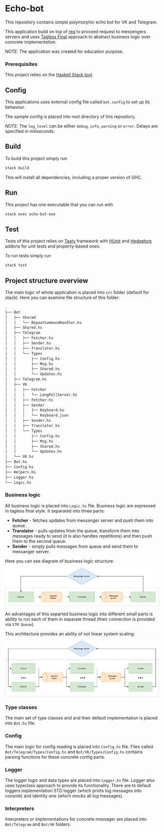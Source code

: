 # Echo-bot

This repository contains simple polymorphic echo bot for VK and Telegram.

This application build on top of [req](https://hackage.haskell.org/package/req) to proceed request to messengers servers and uses [Tagless Final](http://okmij.org/ftp/tagless-final/index.html) approach to abstract business logic over concrete implementation.

*NOTE*: The application was created for education purpose.

### Prerequisites

This project relies on the [Haskell Stack tool](https://docs.haskellstack.org/en/stable/README/).

## Config

This applications uses external config file called `bot.config` to set up its behavour.

The sample config is placed into root directory of this repository.

*NOTE*: The `log_level` can be either `debug`, `info`, `warning` or `error`. 
Delays are specified in miliseconds.

## Build

To build this project simply run

```sh
stack build
```

This will install all dependencies, including a proper version of GHC.

## Run

This project has one executable that you can run with

``` sh
stack exec echo-bot-exe
```

## Test

Tests of this project relies on [Tasty](https://hackage.haskell.org/package/tasty)
framework with [HUnit](https://hackage.haskell.org/package/HUnit) 
and [Hedgehog](https://hackage.haskell.org/package/hedgehog) addons for unit tests 
and property-based ones.

To run tests simply run

```sh
stack test
```

## Project structure overview

The main logic of whole application is placed into `src` folder (default for stack).
Here you can examine file structure of this folder:

``` sh
.
├── Bot
│   ├── Shared
│   │   └── RepeatCommandHandler.hs
│   ├── Shared.hs
│   ├── Telegram
│   │   ├── Fetcher.hs
│   │   ├── Sender.hs
│   │   ├── Translator.hs
│   │   └── Types
│   │       ├── Config.hs
│   │       ├── Msg.hs
│   │       ├── Shared.hs
│   │       └── Updates.hs
│   ├── Telegram.hs
│   ├── VK
│   │   ├── Fetcher
│   │   │   └── LongPollServer.hs
│   │   ├── Fetcher.hs
│   │   ├── Sender
│   │   │   ├── Keyboard.hs
│   │   │   └── Keyboard.json
│   │   ├── Sender.hs
│   │   ├── Translator.hs
│   │   └── Types
│   │       ├── Config.hs
│   │       ├── Msg.hs
│   │       ├── Shared.hs
│   │       └── Updates.hs
│   └── VK.hs
├── Bot.hs
├── Config.hs
├── Helpers.hs
├── Logger.hs
└── Logic.hs
```

### Business logic

All business logic is placed into `Logic.hs` file. Business logic are expressed in
tagless final style. It separated into three parts:

+ **Fetcher** - fetches updates from messanger server and push them into queue. 
+ **Translator** - pulls updates from the queue, transform them into messages ready to send (it is also handles repetitions) and then push them to the second queue.
+ **Sender** - simply pulls messages from queue and send them to messanger server.

Here you can see diagram of business logic structure:

![](./docs/logic.png "Logic structure")

An advantages of this separted business logic into different small parts is ability
to run each of them in separate thread (their connection is provided via `STM Queue`).

This architecture provides an ability of not linear system scaling:

![](./docs/logic-scaled.png "Logic scaled")

### Type classes

The main set of type classes and and their default implementation is placed into `Bot.hs` file.

### Config

The main logic for config reading is placed into `Config.hs` file. 
Files called `Bot/Telegram/Types/Config.hs` and `Bot/VK/Types/Config.hs`
contains parsing functions for these concrete config parts.

### Logger

The logger logic and data types are placed into `Logger.hs` file. 
Logger also uses typeclass approach to provide its functionality.
There are to default loggers implementation STD logger 
(which prints log messages into console) and Identity one
(which mocks all log messages).

### Interpreters

Interpreters or implementations for concrete messager are placed into `Bot/Telegram`
and `Bot/VK` folders.
